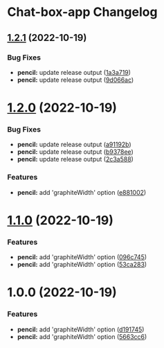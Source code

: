 # Chat-box-app Changelog

## [1.2.1](https://github.com/thuongnn/ga-npm/compare/v1.2.0...v1.2.1) (2022-10-19)


### Bug Fixes

* **pencil:** update release output ([1a3a719](https://github.com/thuongnn/ga-npm/commit/1a3a719e902ce22d48ec64a9e1f4adbfcc21102f))
* **pencil:** update release output ([9d066ac](https://github.com/thuongnn/ga-npm/commit/9d066ac1c6dc8709895330212c9326e90971d4d5))

# [1.2.0](https://github.com/thuongnn/ga-npm/compare/v1.1.0...v1.2.0) (2022-10-19)


### Bug Fixes

* **pencil:** update release output ([a91192b](https://github.com/thuongnn/ga-npm/commit/a91192bbca9ef681d0b78fdb7b63423ebb524c7c))
* **pencil:** update release output ([b9378ee](https://github.com/thuongnn/ga-npm/commit/b9378ee06f0acee0e4b03c92a68b21cf4b21d8d3))
* **pencil:** update release output ([2c3a588](https://github.com/thuongnn/ga-npm/commit/2c3a5882fe7672d74e5a51f1160ca8d9fc7e1f8e))


### Features

* **pencil:** add 'graphiteWidth' option ([e881002](https://github.com/thuongnn/ga-npm/commit/e8810021fca1d4eb7867ea12b61fcd8850f33248))

# [1.1.0](https://github.com/thuongnn/ga-npm/compare/v1.0.0...v1.1.0) (2022-10-19)


### Features

* **pencil:** add 'graphiteWidth' option ([096c745](https://github.com/thuongnn/ga-npm/commit/096c7452b17121ca8579f6e3084d493714fa75a8))
* **pencil:** add 'graphiteWidth' option ([53ca283](https://github.com/thuongnn/ga-npm/commit/53ca2839c8462b5a93f644d564b68133eace8857))

# 1.0.0 (2022-10-19)


### Features

* **pencil:** add 'graphiteWidth' option ([d191745](https://github.com/thuongnn/ga-npm/commit/d19174527465e7b564d70e95aff6360e7751c082))
* **pencil:** add 'graphiteWidth' option ([5663cc6](https://github.com/thuongnn/ga-npm/commit/5663cc6c2254edcbd5f17a9341f07c280e6fb5bb))
